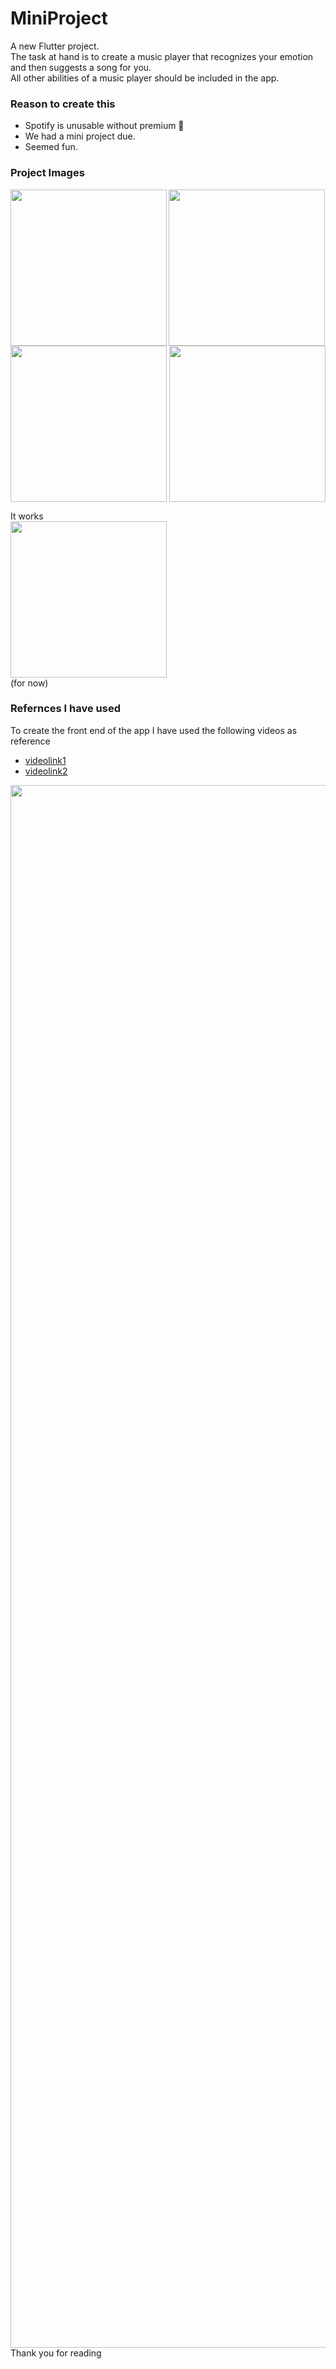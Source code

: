 # MiniProject

A new Flutter project.
<br>The task at hand is to create a music player that recognizes your emotion and then suggests a song for you.
<br>All other abilities of a music player should be included in the app.

### Reason to create this
- Spotify is unusable without premium 🎼
- We had a mini project due.
- Seemed fun.

### Project Images
<img src="https://github.com/Amar033/Miniproj_s5/assets/90225959/88c054a0-0c56-422d-99be-4791f0fef6a5" width =250 align="left"/>
<img src="https://github.com/Amar033/Miniproj_s5/assets/90225959/5193954a-6e0f-48d3-ac4a-1b9bc07ea03e" width =250 align="right"/>
<img src="https://github.com/Amar033/Miniproj_s5/assets/90225959/77cc673d-aced-4c6c-af89-f4451c43bf97" width =250 />
<img src="https://github.com/Amar033/Miniproj_s5/assets/90225959/efa94a7b-9462-4ed9-b75f-4b60cb71eee3" width =250 />










It works<br>
<img src="https://media1.tenor.com/m/33GMAhIK_1gAAAAd/vagabond-musashi.gif" height =250/><br>
(for now)

### Refernces I have used
To create the front end of the app I have used the following videos as reference
- [videolink1](https://www.youtube.com/watch?v=Bd0RkYBQxGo&t=2925s)
- [videolink2](https://www.youtube.com/watch?v=gz7_8t6Ej_M&t=2155s)

<img src="https://media1.tenor.com/m/sEO9OqoJAE4AAAAC/vagabondrain-vagabond.gif" width="2500" /><br>
Thank you for reading
